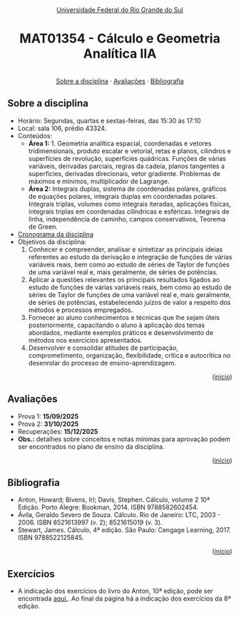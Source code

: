 <br /><a name="readme-top"></a>
<div align="center">
  <p align="center"><a href="http://www.ufsm.br/">Universidade Federal do Rio Grande do Sul</a></p>
  <h1 align="center">MAT01354 - Cálculo e Geometria Analítica IIA</h1>
  <p align="center">
    <br />
    <a href="#sobre-a-disciplina">Sobre a disciplina</a>
    ·
    <a href="#avaliações">Avaliações</a>
    ·
    <a href="#bibliografia">Bibliografia</a>
  </p>
</div>


## Sobre a disciplina
 - Horário: Segundas, quartas e sextas-feiras, das 15:30 às 17:10
 - Local: sala 106, prédio 43324.
 - Conteúdos: 
    - **Área 1:** 1. Geometria analítica espacial, coordenadas e vetores tridimensionais, produto escalar e vetorial, retas e planos, cilindros e superfícies de revolução, superfícies quádricas. Funções de várias variáveis, derivadas parciais, regras da cadeia, planos tangentes a superfícies, derivadas direcionais, vetor gradiente. Problemas de máximos e mínimos, multiplicador de Lagrange. 
    - **Área 2:** Integrais duplas, sistema de coordenadas polares, gráficos de equações polares, integrais duplas em coordenadas polares. Integrais triplas, volumes como integrais iteradas, aplicações físicas, integrais triplas em coordenadas cilíndricas e esféricas. Integrais de linha, independência de caminho, campos conservativos, Teorema de Green. 
 - [Cronograma da disciplina](cronograma_MAT01354_202502.pdf)
 - Objetivos da disciplina:
   1. Conhecer e compreender, analisar e sintetizar as principais ideias referentes ao estudo da derivação e integração de funções de várias variáveis reais, bem como ao estudo de séries de Taylor de funções de uma variável real e, mais geralmente, de séries de potências.  
   2. Aplicar a questões relevantes os principais resultados ligados ao estudo de funções de várias variáveis reais, bem como ao estudo de séries de Taylor de funções de uma variável real e, mais geralmente, de séries de potências, estabelecendo juízos de valor a respeito dos métodos e processos empregados.  
   3. Fornecer ao aluno conhecimentos e técnicas que lhe sejam úteis posteriormente, capacitando o aluno à aplicação dos temas abordados, mediante exemplos práticos e desenvolvimento de métodos nos exercícios apresentados. 
   4. Desenvolver e consolidar atitudes de participação, comprometimento, organização, flexibilidade, crítica e autocrítica no desenrolar do processo de ensino-aprendizagem. 

<p align="right">(<a href="#readme-top">início</a>)</p>

## Avaliações

- Prova 1: **15/09/2025**
- Prova 2: **31/10/2025**
- Recuperações: **15/12/2025**
- **Obs.:** detalhes sobre conceitos e notas mínimas para aprovação podem ser encontrados no plano de ensino da disciplina.

<p align="right">(<a href="#readme-top">início</a>)</p>


## Bibliografia

- Anton, Howard; Bivens, Irl; Davis, Stephen. Cálculo, volume 2 10ª Edição. Porto Alegre: Bookman, 2014. ISBN 9788582602454. 
- Ávila, Geraldo Severo de Souza. Cálculo. Rio de Janeiro: LTC, 2003 - 2006. ISBN 8521613997 (v. 2); 8521615019 (v. 3). 
- Stewart, James. Cálculo, 4ª edição. São Paulo: Cengage Learning, 2017. ISBN 9788522125845. 
 
<p align="right">(<a href="#readme-top">início</a>)</p>

## Exercícios

- A indicação dos exercícios do livro do Anton, 10ª edição, pode ser encontrada [aqui.](http://www.mat.ufrgs.br/~mat01354/2exerN.html). Ao final da página há a indicação dos exercícios da 8ª edição.